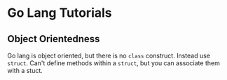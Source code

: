 # Go Lang Tutorials


##  Object Orientedness
Go lang is object oriented, but there is no `class` construct.  Instead use
`struct`.  Can't define methods within a `struct`, but you can associate them
with a stuct.
